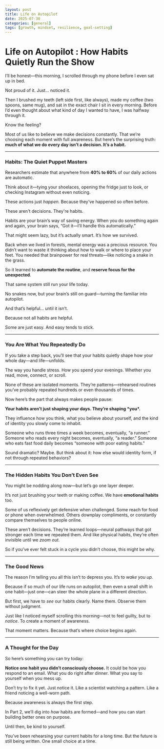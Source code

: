 ```yaml
---
layout: post  
title: Life on Autopilot  
date: 2025-07-30
categories: [general]  
tags: [growth, mindset, resilience, goal-setting]  
---
```

# Life on Autopilot : How Habits Quietly Run the Show

I’ll be honest—this morning, I scrolled through my phone before I even sat up in bed.

Not proud of it. Just… noticed it.

Then I brushed my teeth (left side first, like always), made my coffee (two spoons, same mug), and sat in the exact chair I sit in every morning. Before I’d even thought about what kind of day I wanted to have, I was halfway through it.

Know the feeling?

Most of us like to believe we make decisions constantly. That we’re choosing each moment with full awareness. But here’s the surprising truth: **much of what we do every day isn’t a decision. It’s a habit.**

------

### Habits: The Quiet Puppet Masters

Researchers estimate that anywhere from **40% to 60%** of our daily actions are automatic.

Think about it—tying your shoelaces, opening the fridge just to look, or checking Instagram without even noticing.

These actions just *happen.* Because they’ve happened so often before. 

These aren't decisions. They're habits.

Habits are your brain’s way of saving energy. When you do something again and again, your brain says, “Got it—I’ll handle this automatically.”

That might seem lazy, but it’s actually smart. It’s how we survived.

Back when we lived in forests, mental energy was a precious resource. You didn’t want to waste it thinking about how to walk or where to place your feet. You needed that brainpower for real threats—like noticing a snake in the grass.

So it learned to **automate the routine**, and **reserve focus for the unexpected**.

That same system still run your life today. 

No snakes now, but your brain’s still on guard—turning the familiar into autopilot.

And that’s helpful… until it isn’t.

Because not all habits are helpful. 

Some are just easy. And easy tends to stick.

------

### You Are What You Repeatedly Do

If you take a step back, you’ll see that your habits quietly shape how your whole day—and life—unfolds.

The way you handle stress.
 How you spend your evenings.
 Whether you read, move, connect, or scroll.

None of these are isolated moments. They’re patterns—rehearsed routines you’ve probably repeated hundreds or even thousands of times.

Now here’s the part that always makes people pause:

**Your habits aren’t just shaping your days. They’re shaping \*you\*.**

They influence how you think, what you believe about yourself, and the kind of identity you slowly come to inhabit.

Someone who runs three times a week becomes, eventually, “a runner.”
Someone who reads every night becomes, eventually, “a reader.”
Someone who eats fast food daily becomes “someone with poor eating habits."

Sound dramatic? Maybe. But think about it: how else would identity form, if not through repeated behaviors?

------

### The Hidden Habits You Don’t Even See

You might be nodding along now—but let’s go one layer deeper.

It’s not just brushing your teeth or making coffee. We have **emotional habits** too.

Some of us reflexively get defensive when challenged.
Some reach for food or phone when overwhelmed.
Others downplay compliments, or constantly compare themselves to people online.

These aren’t decisions. They’re learned loops—neural pathways that got stronger each time we repeated them. And like physical habits, they’re often invisible until we *zoom out*.

So if you’ve ever felt stuck in a cycle you didn’t choose, this might be why.

------

### The Good News

The reason I’m telling you all this isn’t to depress you. It’s to *wake you up.*

Because if so much of our life runs on autopilot, then even a small shift in one habit—just one—can steer the whole plane in a different direction.

But first, we have to *see* our habits clearly. Name them. Observe them without judgment.

Just like I noticed myself scrolling this morning—not to feel guilty, but to *notice*. To create a moment of awareness.

That moment matters. Because that’s where choice begins again.

------

### A Thought for the Day

So here’s something you can try today:

**Notice one habit you didn’t consciously choose.**
 It could be how you respond to an email. What you do right after dinner. What you say to yourself when you mess up.

Don’t try to fix it yet. Just notice it. Like a scientist watching a pattern. Like a friend noticing a well-worn path.

Because awareness is always the first step.

In Part 2, we’ll dig into *how* habits are formed—and how you can start building better ones on purpose.

Until then, be kind to yourself.

You’ve been rehearsing your current habits for a long time.
But the future is still being written. One small choice at a time.
